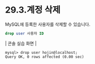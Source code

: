 # 29.3.계정 삭제 
MySQL에 등록한 사용자를 삭제할 수 있습니다. 

```sql
drop user 사용자 ID 
```

| 콘솔 실습 화면 | 
```
mysql> drop user hojin@localhost;
Query OK, 0 rows affected (0.00 sec)

```